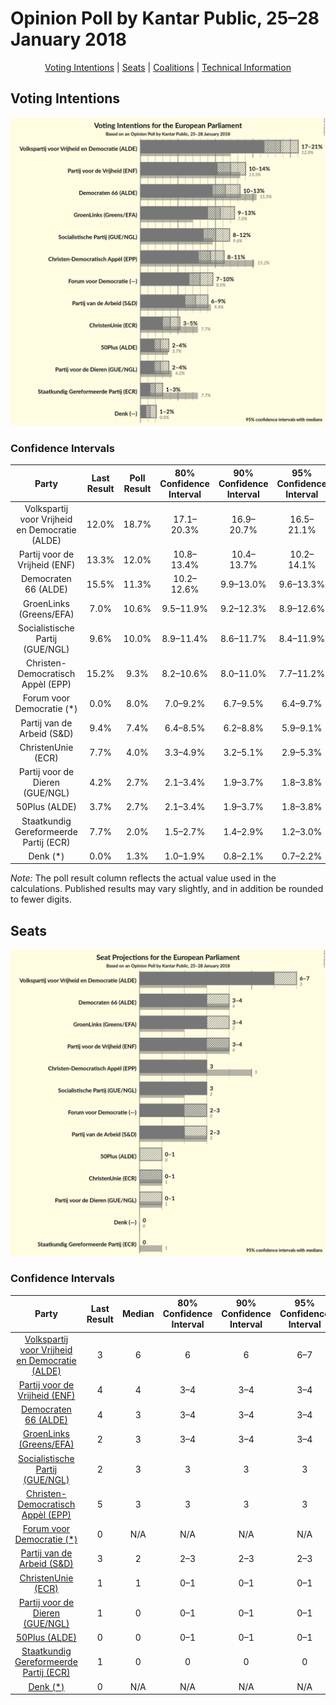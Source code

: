 # Opinion Poll by Kantar Public, 25–28 January 2018

<p align="center"><a href="#voting-intentions">Voting Intentions</a> | <a href="#seats">Seats</a> | <a href="#coalitions">Coalitions</a> | <a href="#technical-information">Technical Information</a></p>

## Voting Intentions

![Graph with voting intentions not yet produced](2018-01-28-KantarPublic.png "Voting Intentions")

### Confidence Intervals

| Party | Last Result | Poll Result | 80% Confidence Interval | 90% Confidence Interval | 95% Confidence Interval | 99% Confidence Interval |
|:-----:|:-----------:|:-----------:|:-----------------------:|:-----------------------:|:-----------------------:|:-----------------------:|
| Volkspartij voor Vrijheid en Democratie (ALDE) | 12.0% | 18.7% | 17.1–20.3% |16.9–20.7% |16.5–21.1% |15.8–21.8% |
| Partij voor de Vrijheid (ENF) | 13.3% | 12.0% | 10.8–13.4% |10.4–13.7% |10.2–14.1% |9.7–14.7% |
| Democraten 66 (ALDE) | 15.5% | 11.3% | 10.2–12.6% |9.9–13.0% |9.6–13.3% |9.1–14.0% |
| GroenLinks (Greens/EFA) | 7.0% | 10.6% | 9.5–11.9% |9.2–12.3% |8.9–12.6% |8.4–13.3% |
| Socialistische Partij (GUE/NGL) | 9.6% | 10.0% | 8.9–11.4% |8.6–11.7% |8.4–11.9% |8.0–12.6% |
| Christen-Democratisch Appèl (EPP) | 15.2% | 9.3% | 8.2–10.6% |8.0–11.0% |7.7–11.2% |7.3–11.8% |
| Forum voor Democratie (*) | 0.0% | 8.0% | 7.0–9.2% |6.7–9.5% |6.4–9.7% |6.0–10.3% |
| Partij van de Arbeid (S&D) | 9.4% | 7.4% | 6.4–8.5% |6.2–8.8% |5.9–9.1% |5.5–9.6% |
| ChristenUnie (ECR) | 7.7% | 4.0% | 3.3–4.9% |3.2–5.1% |2.9–5.3% |2.6–5.8% |
| Partij voor de Dieren (GUE/NGL) | 4.2% | 2.7% | 2.1–3.4% |1.9–3.7% |1.8–3.8% |1.6–4.3% |
| 50Plus (ALDE) | 3.7% | 2.7% | 2.1–3.4% |1.9–3.7% |1.8–3.8% |1.6–4.3% |
| Staatkundig Gereformeerde Partij (ECR) | 7.7% | 2.0% | 1.5–2.7% |1.4–2.9% |1.2–3.0% |1.1–3.4% |
| Denk (*) | 0.0% | 1.3% | 1.0–1.9% |0.8–2.1% |0.7–2.2% |0.5–2.5% |

*Note:* The poll result column reflects the actual value used in the calculations. Published results may vary slightly, and in addition be rounded to fewer digits.

## Seats

![Graph with seats not yet produced](2018-01-28-KantarPublic-seats.png "Seats")

### Confidence Intervals

| Party | Last Result | Median | 80% Confidence Interval | 90% Confidence Interval | 95% Confidence Interval | 99% Confidence Interval |
|:-----:|:-----------:|:------:|:-----------------------:|:-----------------------:|:-----------------------:|:-----------------------:|
| <a href="#volkspartij-voor-vrijheid-en-democratie-(alde)">Volkspartij voor Vrijheid en Democratie (ALDE)</a> | 3 | 6 | 6 |6 |6–7 |5–7 |
| <a href="#partij-voor-de-vrijheid-(enf)">Partij voor de Vrijheid (ENF)</a> | 4 | 4 | 3–4 |3–4 |3–4 |3–5 |
| <a href="#democraten-66-(alde)">Democraten 66 (ALDE)</a> | 4 | 3 | 3–4 |3–4 |3–4 |3–4 |
| <a href="#groenlinks-(greens/efa)">GroenLinks (Greens/EFA)</a> | 2 | 3 | 3–4 |3–4 |3–4 |3–4 |
| <a href="#socialistische-partij-(gue/ngl)">Socialistische Partij (GUE/NGL)</a> | 2 | 3 | 3 |3 |3 |3–4 |
| <a href="#christen-democratisch-appèl-(epp)">Christen-Democratisch Appèl (EPP)</a> | 5 | 3 | 3 |3 |3 |2–3 |
| <a href="#forum-voor-democratie-(*)">Forum voor Democratie (*)</a> | 0 | N/A | N/A |N/A |N/A |N/A |
| <a href="#partij-van-de-arbeid-(s&d)">Partij van de Arbeid (S&D)</a> | 3 | 2 | 2–3 |2–3 |2–3 |2–3 |
| <a href="#christenunie-(ecr)">ChristenUnie (ECR)</a> | 1 | 1 | 0–1 |0–1 |0–1 |0–1 |
| <a href="#partij-voor-de-dieren-(gue/ngl)">Partij voor de Dieren (GUE/NGL)</a> | 1 | 0 | 0–1 |0–1 |0–1 |0–1 |
| <a href="#50plus-(alde)">50Plus (ALDE)</a> | 0 | 0 | 0–1 |0–1 |0–1 |0–1 |
| <a href="#staatkundig-gereformeerde-partij-(ecr)">Staatkundig Gereformeerde Partij (ECR)</a> | 1 | 0 | 0 |0 |0 |0 |
| <a href="#denk-(*)">Denk (*)</a> | 0 | N/A | N/A |N/A |N/A |N/A |

